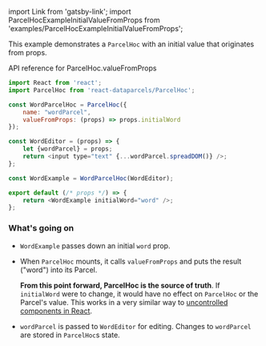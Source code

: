import Link from 'gatsby-link';
import ParcelHocExampleInitialValueFromProps from 'examples/ParcelHocExampleInitialValueFromProps';

This example demonstrates a `ParcelHoc` with an initial value that originates from props.

<Link to="/api/ParcelHoc#valueFromProps">API reference for ParcelHoc.valueFromProps</Link>

<ParcelHocExampleInitialValueFromProps />

```js
import React from 'react';
import ParcelHoc from 'react-dataparcels/ParcelHoc';

const WordParcelHoc = ParcelHoc({
    name: "wordParcel",
    valueFromProps: (props) => props.initialWord
});

const WordEditor = (props) => {
    let {wordParcel} = props;
    return <input type="text" {...wordParcel.spreadDOM()} />;
};

const WordExample = WordParcelHoc(WordEditor);

export default (/* props */) => {
    return <WordExample initialWord="word" />;
};
```

### What's going on

* `WordExample` passes down an initial `word` prop.
* When `ParcelHoc` mounts, it calls `valueFromProps` and puts the result ("word") into its Parcel.

  **From this point forward, ParcelHoc is the source of truth**. If `initialWord` were to change, it would have no effect on `ParcelHoc` or the Parcel's value. This works in a very similar way to [uncontrolled components in React](https://reactjs.org/docs/uncontrolled-components.html).
* `wordParcel` is passed to `WordEditor` for editing. Changes to `wordParcel` are stored in `ParcelHoc`s state.
